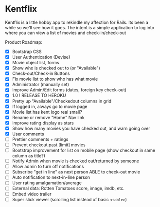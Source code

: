 # Kentflix

Kentflix is a little hobby app to rekindle my affection for Rails.  Its been a while so we'll see how it goes.
The intent is a simple application to log into where you can view a list of movies and check-in/check-out

Product Roadmap:

- [x] Bootstrap CSS
- [x] User Authentication (Devise)
- [x] Movie object list, forms
- [X] Show who is checked out to (or "Available")
- [X] Check-out/Check-in Buttons
- [X] Fix movie list to show who has what movie
- [X] Administrator (manually set)
- [X] Improve Admin/Edit forms (dates, foreign key check-out)
- [X] 1.0 ! RELEASE TO HEROKU
- [X] Pretty up "Available"/Checkedout columns in grid
- [X] If logged in, always go to movie page
- [X] Movie list has kent logo real small?
- [X] Rename or remove "Home" Nav link
- [X] Improve rating display as stars
- [X] Show how many movies you have checked out, and warn going over
- [X] User comments
- [ ] Prettier comments + ratings
- [ ] Prevent checkout past [limit] movies
- [ ] Bootstrap improvement for list on mobile page (show checkout in same column as title?)
- [ ] Notify Admin when movie is checked out/returned by someone
- [ ] Allow admin to turn off notifications
- [ ] Subscribe "get in line" as next person ABLE to check-out movie
- [ ] Auto notification to next-in-line person  
- [ ] User rating amalgamation/average 
- [ ] External data: Rotten Tomatoes score, image, imdb, etc.
- [ ] Embed video trailer
- [ ] Super slick viewer (scrolling list instead of basic `<table>`)
